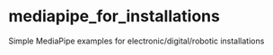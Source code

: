 # mediapipe_for_installations
Simple MediaPipe examples for electronic/digital/robotic installations
